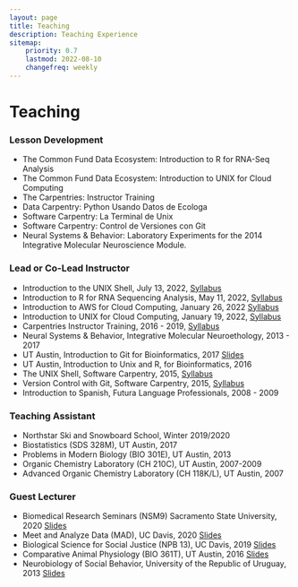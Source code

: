 ```yaml
---
layout: page
title: Teaching
description: Teaching Experience
sitemap:
    priority: 0.7
    lastmod: 2022-08-10
    changefreq: weekly
---
```


# Teaching

### Lesson Development 

- The Common Fund Data Ecosystem: Introduction to R for RNA-Seq Analysis
- The Common Fund Data Ecosystem: Introduction to UNIX for Cloud Computing
- The Carpentries: Instructor Training
- Data Carpentry: Python Usando Datos de Ecologa
- Software Carpentry: La Terminal de Unix
- Software Carpentry: Control de Versiones con Git
- Neural Systems & Behavior: Laboratory Experiments for the 2014 Integrative Molecular Neuroscience Module.

### Lead or Co-Lead Instructor 

- Introduction to the UNIX Shell, July 13, 2022, [Syllabus](https://www.raynamharris.com/shell-novice/) 
- Introduction to R for RNA Sequencing Analysis, May 11, 2022,   [Syllabus](https://hackmd.io/MsWY1O9GQXGVDl2OmV2jxg)
- Introduction to AWS for Cloud Computing, January 26, 2022 [Syllabus](https://github.com/nih-cfde/training-and-engagement/wiki/A-Hands-on-Introduction-to-AWS-for-Cloud-Computing-January-26,-2022)
- Introduction to UNIX for Cloud Computing, January 19, 2022, [Syllabus](https://github.com/nih-cfde/training-and-engagement/wiki/An-Introduction-to-UNIX-for-Remote-Computing:-January-19,-2022)    
- Carpentries Instructor Training, 2016 - 2019, [Syllabus](https://carpentries.github.io/instructor-training/)
- Neural Systems & Behavior, Integrative Molecular Neuroethology, 2013 - 2017
- UT Austin, Introduction to Git for Bioinformatics, 2017 [Slides](https://www.slideshare.net/raynamharris/version-control-with-github-for-bioinformatics?qid=34d1014b-2c8a-4fc7-a76c-74517375570c&v=&b=&from_search=1)
- UT Austin, Introduction to Unix and R, for Bioinformatics, 2016 
- The UNIX Shell, Software Carpentry, 2015, [Syllabus](https://swcarpentry.github.io/shell-novice/) 
- Version Control with Git, Software Carpentry, 2015, [Syllabus](https://swcarpentry.github.io/git-novice/)  
- Introduction to Spanish, Futura Language Professionals, 2008 - 2009

### Teaching Assistant

- Northstar Ski and Snowboard School, Winter 2019/2020 
- Biostatistics (SDS 328M), UT Austin, 2017 
- Problems in Modern Biology (BIO 301E), UT Austin, 2013 
- Organic Chemistry Laboratory (CH 210C), UT Austin, 2007-2009 
- Advanced Organic Chemistry Laboratory (CH 118K/L), UT Austin, 2007 

### Guest Lecturer

- Biomedical Research Seminars (NSM9) Sacramento State University, 2020 [Slides](https://speakerdeck.com/raynamharris/a-journey-in-omics-research-from-the-bottom-of-the-ocean-to-the-top-of-a-mountain)
- Meet and Analyze Data (MAD), UC Davis, 2020 [Slides](https://speakerdeck.com/raynamharris/life-lessons-and-scientific-insight-from-methods-hypothesis-and-data-driven-research)
- Biological Science for Social Justice (NPB 13), UC Davis, 2019 [Slides](https://speakerdeck.com/raynamharris/biological-science-for-social-justice-democratizing-data-science)
- Comparative Animal Physiology (BIO 361T), UT Austin, 2016 [Slides](https://www.slideshare.net/raynamharris/evolution-of-social-brains)
- Neurobiology of Social Behavior, University of the Republic of Uruguay, 2013 [Slides](https://www.slideshare.net/raynamharris/time-and-money-techniques-for-neural-gene-expression-profiling?qid=54595bce-1803-439f-befd-c864596ed79c&v=&b=&from_search=6)
